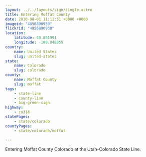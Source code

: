 ```yaml
---
layout: ../../layouts/sign/single.astro
title: Entering Moffat County
date: 2010-08-01 11:11:51 +0000 +0000
imageid: "4856890930"
flickrid: "4856890930"
location:
    latitude: 40.861991
    longitude: -109.048855
country:
    name: United States
    slug: united-states
state:
    name: Colorado
    slug: colorado
county:
    name: Moffat County
    slug: moffat
tags:
    - state-line
    - county-line
    - big-green-sign
highway:
    - co318
statePages:
    - state/colorado
countyPages:
    - state/colorado/moffat

---
```

Entering Moffat County Colorado at the Utah-Colorado State Line.